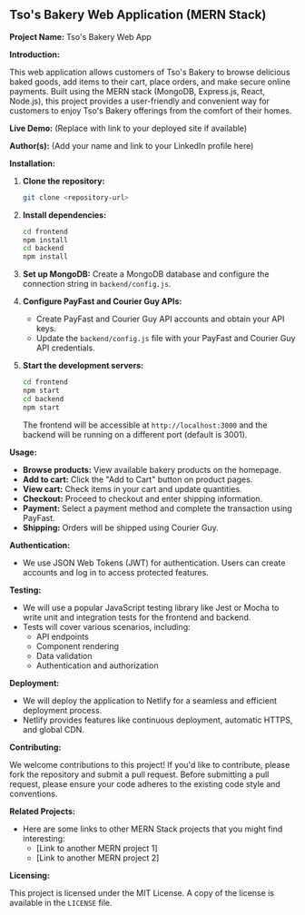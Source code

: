 ## Tso's Bakery Web Application (MERN Stack)

**Project Name:** Tso's Bakery Web App

**Introduction:**

This web application allows customers of Tso's Bakery to browse delicious baked goods, add items to their cart, place orders, and make secure online payments. Built using the MERN stack (MongoDB, Express.js, React, Node.js), this project provides a user-friendly and convenient way for customers to enjoy Tso's Bakery offerings from the comfort of their homes.

**Live Demo:** (Replace with link to your deployed site if available)

**Author(s):**  (Add your name and link to your LinkedIn profile here)

**Installation:**

1. **Clone the repository:**
   ```bash
   git clone <repository-url>
   ```
2. **Install dependencies:**
   ```bash
   cd frontend
   npm install
   cd backend
   npm install
   ```
3. **Set up MongoDB:**
   Create a MongoDB database and configure the connection string in `backend/config.js`.
4. **Configure PayFast and Courier Guy APIs:**
   - Create PayFast and Courier Guy API accounts and obtain your API keys.
   - Update the `backend/config.js` file with your PayFast and Courier Guy API credentials.

5. **Start the development servers:**
   ```bash
   cd frontend
   npm start
   cd backend
   npm start
   ```
   The frontend will be accessible at `http://localhost:3000` and the backend will be running on a different port (default is 3001).

**Usage:**

* **Browse products:** View available bakery products on the homepage.
* **Add to cart:** Click the "Add to Cart" button on product pages.
* **View cart:** Check items in your cart and update quantities.
* **Checkout:** Proceed to checkout and enter shipping information.
* **Payment:** Select a payment method and complete the transaction using PayFast.
* **Shipping:** Orders will be shipped using Courier Guy.

**Authentication:**

* We use JSON Web Tokens (JWT) for authentication. Users can create accounts and log in to access protected features.

**Testing:**

* We will use a popular JavaScript testing library like Jest or Mocha to write unit and integration tests for the frontend and backend.
* Tests will cover various scenarios, including:
    - API endpoints
    - Component rendering
    - Data validation
    - Authentication and authorization

**Deployment:**

* We will deploy the application to Netlify for a seamless and efficient deployment process.
* Netlify provides features like continuous deployment, automatic HTTPS, and global CDN.

**Contributing:**

We welcome contributions to this project! If you'd like to contribute, please fork the repository and submit a pull request. Before submitting a pull request, please ensure your code adheres to the existing code style and conventions.

**Related Projects:**

* Here are some links to other MERN Stack projects that you might find interesting:
    * [Link to another MERN project 1]
    * [Link to another MERN project 2] 

**Licensing:**

This project is licensed under the MIT License.  A copy of the license is available in the `LICENSE` file.

